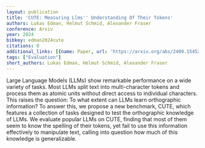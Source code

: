 ```yaml
---
layout: publication
title: 'CUTE: Measuring Llms'' Understanding Of Their Tokens'
authors: Lukas Edman, Helmut Schmid, Alexander Fraser
conference: Arxiv
year: 2024
bibkey: edman2024cute
citations: 0
additional_links: [{name: Paper, url: 'https://arxiv.org/abs/2409.15452'}]
tags: ["Evaluation"]
short_authors: Lukas Edman, Helmut Schmid, Alexander Fraser
---
```

Large Language Models (LLMs) show remarkable performance on a wide variety of
tasks. Most LLMs split text into multi-character tokens and process them as
atomic units without direct access to individual characters. This raises the
question: To what extent can LLMs learn orthographic information? To answer
this, we propose a new benchmark, CUTE, which features a collection of tasks
designed to test the orthographic knowledge of LLMs. We evaluate popular LLMs
on CUTE, finding that most of them seem to know the spelling of their tokens,
yet fail to use this information effectively to manipulate text, calling into
question how much of this knowledge is generalizable.